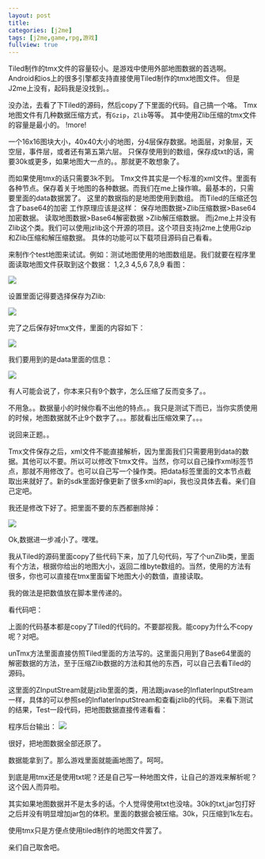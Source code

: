 ```yaml
---
layout: post
title: 
categories: [j2me]
tags: [j2me,game,rpg,游戏]
fullview: true
---
```


Tiled制作的tmx文件的容量较小。是游戏中使用外部地图数据的首选啊。
Android和ios上的很多引擎都支持直接使用Tiled制作的tmx地图文件。
但是J2me上没有，起码我是没找到。。

没办法，去看了下Tiled的源码，然后copy了下里面的代码。自己搞一个咯。
Tmx地图文件有几种数据压缩方式，有`Gzip`，`Zlib`等等。
其中使用Zlib压缩的tmx文件的容量是最小的。
!more!

一个16x16图块大小，40x40大小的地图，分4层保存数据。地面层，对象层，天空层，事件层，或者还有第五第六层。
只保存使用到的数组，保存成txt的话，需要30k或更多，如果地图大一点的。。那就更不敢想象了。

而如果使用tmx的话只需要3k不到。
Tmx文件其实是一个标准的xml文件。里面有各种节点。保存着关于地图的各种数据。而我们在me上操作嘛。最基本的，只需要里面的data数据罢了。
这里的数据指的是地图使用到数组。
而Tiled的压缩还包含了base64的加密
工作原理应该是这样：
保存地图数据>Zlib压缩数据>Base64加密数据。
读取地图数据>Base64解密数据 >Zlib解压缩数据。
而j2me上并没有Zlib这个类。我们可以使用jzlib这个开源的项目。这个项目支持j2me上使用Gzip和Zlib压缩和解压缩数据。
具体的功能可以下载项目源码自己看看。

来制作个test地图来试试。例如：测试地图使用的地图数组是。我们就要在程序里面读取地图文件获取到这个数据：
1,2,3
4,5,6
7,8,9
看图：

![](http://gulup.github.io/public/img/20120620/1.png)

设置里面记得要选择保存为Zlib:

![](http://gulup.github.io/public/img/20120620/2.png)

完了之后保存好tmx文件，里面的内容如下：

![](http://gulup.github.io/public/img/20120620/3.png)

我们要用到的是data里面的信息：

![](http://gulup.github.io/public/img/20120620/4.png)

有人可能会说了，你本来只有9个数字，怎么压缩了反而变多了。。

不用急。。数据量小的时候你看不出他的特点。。我只是测试下而已，当你实质使用的时候，地图数据就不止9个数字了。。。那就看出压缩效果了。。。

说回来正题。。

Tmx文件保存之后，xml文件不能直接解析，因为里面我们只需要用到data的数据。其他可以不要。所以可以修改下tmx文件。当然，你可以自己操作xml标签节点，那就不用修改了。也可以自己写一个操作类。把data标签里面的文本节点截取出来就好了。新的sdk里面好像更新了很多xml的api，我也没具体去看。亲们自己定吧。

我还是修改下好了。把里面不要的东西都删除掉：

![](http://gulup.github.io/public/img/20120620/5.png)

Ok,数据进一步减小了。嘿嘿。

我从Tiled的源码里面copy了些代码下来，加了几句代码，写了个unZlib类，里面有个方法，根据你给出的地图大小，返回二维byte数组的。当然，使用的方法有很多，你也可以直接在tmx里面留下地图大小的数值，直接读取。

我的做法是把数值放在脚本里传递的。

看代码吧：

<script src="https://gist.github.com/gulup/6f805ec43ab3ca40cf2d.js"></script>

上面的代码基本都是copy了Tiled的代码的。不要鄙视我。能copy为什么不copy呢？对吧。

unTmx方法里面直接仿照Tiled里面的方法写的。这里面只用到了Base64里面的解密数据的方法，至于压缩Zlib数据的方法和其他的东西，可以自己去看Tiled的源码。

这里面的ZInputStream就是jzlib里面的类，用法跟javase的InflaterInputStream一样，具体的可以参照se的InflaterInputStream和查看jzlib的代码。
来看下测试的结果，Test一段代码，把地图数据直接传递看看：

<script src="https://gist.github.com/gulup/bc2e6736f78667a25b8b.js"></script>

程序后台输出：
![](http://gulup.github.io/public/img/20120620/6.png)

很好，把地图数据全部还原了。

数据能拿到了。那么游戏里面就能画地图了。呵呵。

到底是用tmx还是使用txt呢？还是自己写一种地图文件，让自己的游戏来解析呢？这个因人而异啦。

其实如果地图数据并不是太多的话。个人觉得使用txt也没啥。30k的txt,jar包打好之后并没有明显增加jar包的体积。里面的数据会被压缩。30k，只压缩到1k左右。

使用tmx只是方便点使用tiled制作的地图文件罢了。

亲们自己取舍吧。
